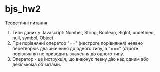 # bjs_hw2
Теоретичні питання
1.	Типи даних у Javascript: Number, String, Boolean, BigInt, undefined, null, symbol, Object.
2.	При порівнянні оператор "==" (нестроге порівняння) неявно перетворює два значення до одного типу, а "===" (строге порівняння) не приводить значення до одного типу.
3.	Оператор - це інструкція, що виконує певну дію над одним або декількома об'єктами.
